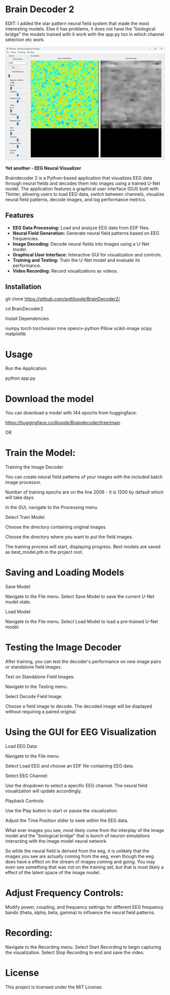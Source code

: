 # Brain Decoder 2

EDIT: I added the star pattern neural field system that made the most interesting models. Else it has problems, 
it does not have the "biological bridge" the models trained with it work with the app.py too in which channel selection etc work. 

![](image.png)

**Yet another - EEG Neural Visualizer**

Braindecoder 2 is a Python-based application that visualizes EEG data through neural fields and decodes them into images using a trained U-Net model. The application features a graphical user interface (GUI) built with Tkinter, allowing users to load EEG data, switch between channels, visualize neural field patterns, decode images, and log performance metrics.

## Features

- **EEG Data Processing:** Load and analyze EEG data from EDF files.
- **Neural Field Generation:** Generate neural field patterns based on EEG frequencies.
- **Image Decoding:** Decode neural fields into images using a U-Net model.
- **Graphical User Interface:** Interactive GUI for visualization and controls.
- **Training and Testing:** Train the U-Net model and evaluate its performance.
- **Video Recording:** Record visualizations as videos.

## Installation

git clone https://github.com/anttiluode/BrainDecoder2/

cd BrainDecoder2

Install Dependencies

numpy
torch
torchvision
mne
opencv-python
Pillow
scikit-image
scipy
matplotlib

# Usage

Run the Application:

python app.py

# Download the model

You can download a model with 144 epochs from huggingface: 

https://huggingface.co/Aluode/Braindecoder/tree/main

OR 

# Train the Model:

Training the Image Decoder

You can create neural field patterns of your images with the included batch image processor. 

Number of training epochs are on the line 2006 - It is 1200 by default which will take days. 

In the GUI, navigate to the Processing menu.

Select Train Model.

Choose the directory containing original images.

Choose the directory where you want to put the field images.

The training process will start, displaying progress. Best models are saved as best_model.pth in the project root. 

# Saving and Loading Models

Save Model:

Navigate to the File menu.
Select Save Model to save the current U-Net model state.

Load Model:

Navigate to the File menu.
Select Load Model to load a pre-trained U-Net model.

# Testing the Image Decoder

After training, you can test the decoder's performance on new image pairs or standalone field images.

Test on Standalone Field Images:

Navigate to the Testing menu.

Select Decode Field Image.

Choose a field image to decode. The decoded image will be displayed without requiring a paired original.

# Using the GUI for EEG Visualization

Load EEG Data:

Navigate to the File menu.

Select Load EEG and choose an EDF file containing EEG data.

Select EEG Channel:

Use the dropdown to select a specific EEG channel. The neural field visualization will update accordingly.

Playback Controls:

Use the Play button to start or pause the visualization.

Adjust the Time Position slider to seek within the EEG data.

What ever images you see, most likely come from the interplay of the Image model and the "biological bridge"
that is bunch of neuron simulations interacting with the image model neural network. 

So while the neural field is derived from the eeg, it is unlikely that the images you see are actually 
coming from the eeg, even though the eeg does have a effect on the stream of images coming and going. 
You may even see something that was not on the training set, but that is most likely a effect of the 
latent space of the image model. 

# Adjust Frequency Controls:

Modify power, coupling, and frequency settings for different EEG frequency bands (theta, alpha, beta, gamma) to influence the neural field patterns.

# Recording:

Navigate to the Recording menu.
Select Start Recording to begin capturing the visualization.
Select Stop Recording to end and save the video.

# License

This project is licensed under the MIT License.
